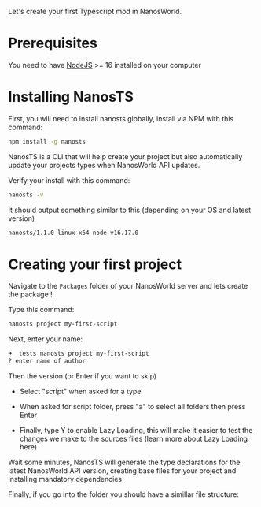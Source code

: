 Let's create your first Typescript mod in NanosWorld.

# Prerequisites
You need to have [NodeJS](https://nodejs.org/en/) >= 16 installed on your computer

# Installing NanosTS
First, you will need to install nanosts globally, install via NPM with this command:
```sh
npm install -g nanosts
```

NanosTS is a CLI that will help create your project but also automatically update your projects types when NanosWorld API updates.

Verify your install with this command:
```sh
nanosts -v
```

It should output something similar to this (depending on your OS and latest version)
```sh
nanosts/1.1.0 linux-x64 node-v16.17.0
```

# Creating your first project
Navigate to the `Packages` folder of your NanosWorld server and lets create the package !

Type this command:
```sh
nanosts project my-first-script
```

Next, enter your name:
```sh
➜  tests nanosts project my-first-script
? enter name of author
```

Then the version (or Enter if you want to skip)

- Select "script" when asked for a type

- When asked for script folder, press "a" to select all folders then press Enter

- Finally, type Y to enable Lazy Loading, this will make it easier to test the changes we make to the sources files (learn more about Lazy Loading here)

Wait some minutes, NanosTS will generate the type declarations for the latest NanosWorld API version, creating base files for your project and installing mandatory dependencies

Finally, if you go into the folder you should have a simillar file structure:
```sh
```